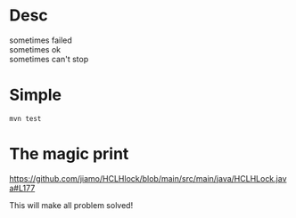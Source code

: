 # Desc

sometimes failed  
sometimes ok  
sometimes can't stop 

# Simple 

    mvn test

# The magic print

https://github.com/jiamo/HCLHlock/blob/main/src/main/java/HCLHLock.java#L177

This will make all problem solved!

